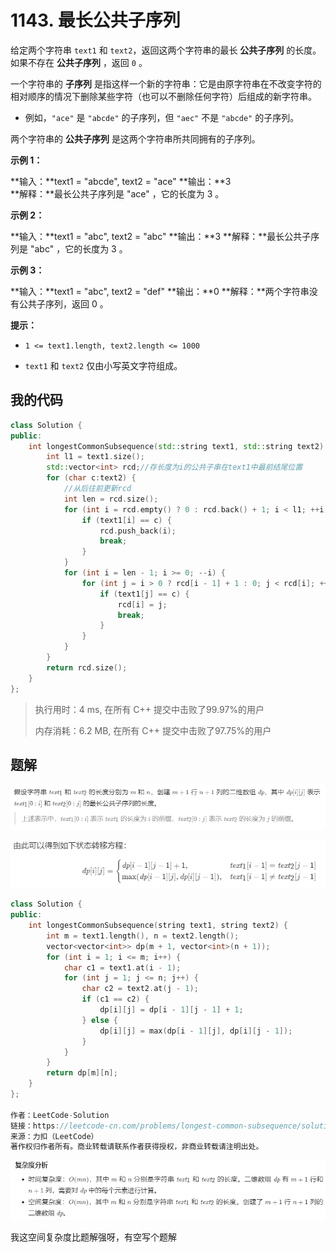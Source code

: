 # 1143. 最长公共子序列
给定两个字符串 `text1` 和 `text2`，返回这两个字符串的最长 **公共子序列** 的长度。如果不存在 **公共子序列** ，返回 `0` 。

一个字符串的 **子序列**<em> </em>是指这样一个新的字符串：它是由原字符串在不改变字符的相对顺序的情况下删除某些字符（也可以不删除任何字符）后组成的新字符串。


- 例如，`"ace"` 是 `"abcde"` 的子序列，但 `"aec"` 不是 `"abcde"` 的子序列。


两个字符串的 **公共子序列** 是这两个字符串所共同拥有的子序列。

 

**示例 1：**

**输入：**text1 = "abcde", text2 = "ace" 
**输出：**3  
**解释：**最长公共子序列是 "ace" ，它的长度为 3 。


**示例 2：**

**输入：**text1 = "abc", text2 = "abc"
**输出：**3
**解释：**最长公共子序列是 "abc" ，它的长度为 3 。


**示例 3：**

**输入：**text1 = "abc", text2 = "def"
**输出：**0
**解释：**两个字符串没有公共子序列，返回 0 。




**提示：**


- `1 <= text1.length, text2.length <= 1000`

- `text1` 和 `text2` 仅由小写英文字符组成。


## 我的代码
```c++
class Solution {
public:
    int longestCommonSubsequence(std::string text1, std::string text2) {
        int l1 = text1.size();
        std::vector<int> rcd;//存长度为i的公共子串在text1中最前结尾位置
        for (char c:text2) {
            //从后往前更新rcd
            int len = rcd.size();
            for (int i = rcd.empty() ? 0 : rcd.back() + 1; i < l1; ++i) {
                if (text1[i] == c) {
                    rcd.push_back(i);
                    break;
                }
            }
            for (int i = len - 1; i >= 0; --i) {
                for (int j = i > 0 ? rcd[i - 1] + 1 : 0; j < rcd[i]; ++j) {
                    if (text1[j] == c) {
                        rcd[i] = j;
                        break;
                    }
                }
            }
        }
        return rcd.size();
    }
};
```
> 执行用时：4 ms, 在所有 C++ 提交中击败了99.97%的用户
>
> 内存消耗：6.2 MB, 在所有 C++ 提交中击败了97.75%的用户

## 题解

![image-20210405132944357](assets/image-20210405132944357.png)

![image-20210405132956445](assets/image-20210405132956445.png)

```c++
class Solution {
public:
    int longestCommonSubsequence(string text1, string text2) {
        int m = text1.length(), n = text2.length();
        vector<vector<int>> dp(m + 1, vector<int>(n + 1));
        for (int i = 1; i <= m; i++) {
            char c1 = text1.at(i - 1);
            for (int j = 1; j <= n; j++) {
                char c2 = text2.at(j - 1);
                if (c1 == c2) {
                    dp[i][j] = dp[i - 1][j - 1] + 1;
                } else {
                    dp[i][j] = max(dp[i - 1][j], dp[i][j - 1]);
                }
            }
        }
        return dp[m][n];
    }
};

作者：LeetCode-Solution
链接：https://leetcode-cn.com/problems/longest-common-subsequence/solution/zui-chang-gong-gong-zi-xu-lie-by-leetcod-y7u0/
来源：力扣（LeetCode）
著作权归作者所有。商业转载请联系作者获得授权，非商业转载请注明出处。
```

![image-20210405133027160](assets/image-20210405133027160.png)

我这空间复杂度比题解强呀，有空写个题解